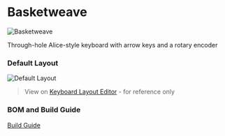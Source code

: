 # Basketweave
![Basketweave](https://i.imgur.com/zojBeHq.jpg)

Through-hole Alice-style keyboard with arrow keys and a rotary encoder


### Default Layout
![Default Layout](https://i.imgur.com/LMndm49.png)
> View on [Keyboard Layout Editor](http://www.keyboard-layout-editor.com/#/gists/9b58a2c896b3cc25a28ef1dc43d93095) - for reference only


### BOM and Build Guide
[Build Guide](doc/build.md)
